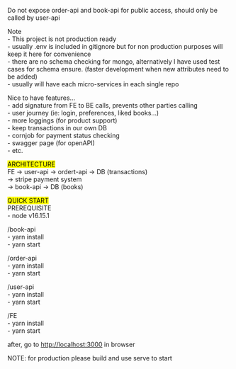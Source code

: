 <p class="has-line-data" data-line-start="0" data-line-end="1">Do not expose order-api and book-api for public access, should only be called by user-api</p>
<p class="has-line-data" data-line-start="2" data-line-end="7">Note<br>
- This project is not production ready<br>
- usually .env is included in gitignore but for non production purposes will keep it here for convenience<br>
- there are no schema checking for mongo, alternatively I have used test cases for schema ensure. (faster development when new attributes need to be added)<br>
- usually will have each micro-services in each single repo</p>
<p class="has-line-data" data-line-start="8" data-line-end="16">Nice to have features…<br>
- add signature from FE to BE calls, prevents other parties calling<br>
- user journey (ie: login, preferences, liked books…)<br>
- more loggings (for product support)<br>
- keep transactions in our own DB<br>
- cornjob for payment status checking<br>
- swagger page (for openAPI)<br>
- etc.</p>
<p class="has-line-data" data-line-start="17" data-line-end="21"><mark><mark><mark><mark><mark><mark><mark><mark><mark>ARCHITECTURE</mark></mark></mark></mark></mark></mark></mark></mark></mark><br>
FE -&gt; user-api  -&gt; ordert-api   -&gt; DB (transactions)<br>
                                                     -&gt; stripe payment system<br>
                            -&gt; book-api     -&gt; DB (books)</p>
<p class="has-line-data" data-line-start="23" data-line-end="26"><mark><mark><mark><mark><mark><mark><mark><mark><mark>QUICK START</mark></mark></mark></mark></mark></mark></mark></mark></mark><br>
PREREQUISITE<br>
- node v16.15.1</p>
<p class="has-line-data" data-line-start="27" data-line-end="30">/book-api<br>
- yarn install<br>
- yarn start</p>
<p class="has-line-data" data-line-start="31" data-line-end="34">/order-api<br>
- yarn install<br>
- yarn start</p>
<p class="has-line-data" data-line-start="35" data-line-end="38">/user-api<br>
- yarn install<br>
- yarn start</p>
<p class="has-line-data" data-line-start="39" data-line-end="42">/FE<br>
- yarn install<br>
- yarn start</p>
<p class="has-line-data" data-line-start="43" data-line-end="44">after, go to <a href="http://localhost:3000">http://localhost:3000</a> in browser</p>
<p class="has-line-data" data-line-start="45" data-line-end="46">NOTE: for production please build and use serve to start</p>